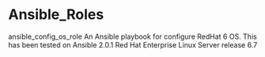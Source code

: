 # Ansible_Roles
ansible_config_os_role
An Ansible playbook for configure RedHat 6 OS.
This has been tested on Ansible 2.0.1 Red Hat Enterprise Linux Server release 6.7
